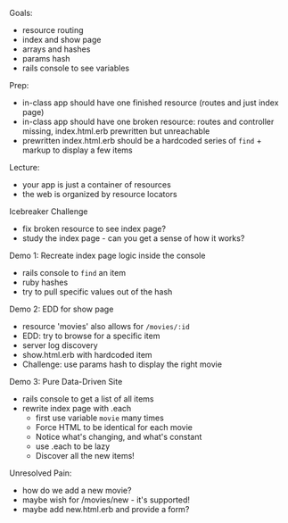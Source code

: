 Goals:

- resource routing
- index and show page
- arrays and hashes
- params hash
- rails console to see variables

Prep:

- in-class app should have one finished resource (routes and just index page)  
- in-class app should have one broken resource: routes and controller missing, index.html.erb prewritten but unreachable
- prewritten index.html.erb should be a hardcoded series of `find` + markup to display a few items

Lecture:
  - your app is just a container of resources
  - the web is organized by resource locators

Icebreaker Challenge

- fix broken resource to see index page?
- study the index page - can you get a sense of how it works?

Demo 1: Recreate index page logic inside the console
  - rails console to `find` an item
  - ruby hashes
  - try to pull specific values out of the hash

Demo 2: EDD for show page
  - resource 'movies' also allows for `/movies/:id`
  - EDD: try to browse for a specific item
  - server log discovery
  - show.html.erb with hardcoded item
  - Challenge: use params hash to display the right movie

Demo 3: Pure Data-Driven Site
  - rails console to get a list of all items
  - rewrite index page with .each
    - first use variable `movie` many times
    - Force HTML to be identical for each movie
    - Notice what's changing, and what's constant
    - use .each to be lazy
    - Discover all the new items!



Unresolved Pain:
  - how do we add a new movie?
  - maybe wish for /movies/new - it's supported!
  - maybe add new.html.erb and provide a form?
